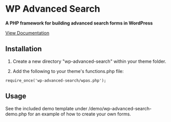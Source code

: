 # WP Advanced Search
**A PHP framework for building advanced search forms in WordPress**

[View Documentation](https://github.com/growthspark/wp-advanced-search/wiki/Documentation)

## Installation

1. Create a new directory "wp-advanced-search" within your theme folder.

2. Add the following to your theme's functions.php file:

` require_once('wp-advanced-search/wpas.php'); `

## Usage

See the included demo template under /demo/wp-advanced-search-demo.php for an example of how to create your own forms.

